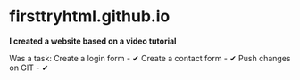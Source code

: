 # firsttryhtml.github.io
 
<b>I created a website based on a video tutorial</b>

Was a task:
Create a login form - ✔
Create a contact form - ✔
Push changes on GIT - ✔
